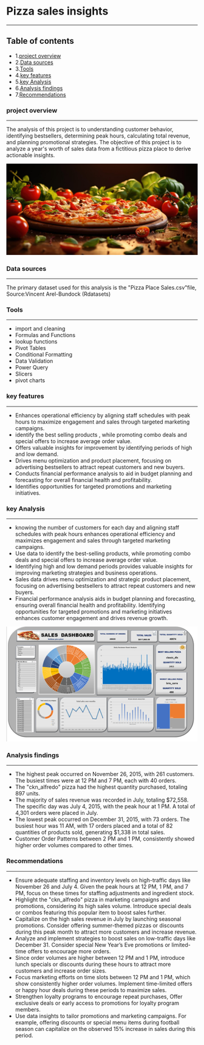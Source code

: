 # Pizza sales insights 
---
## Table of contents 
- 1.[project overview](#project-overview)
- 2.[Data sources](#data-sources) 
- 3.[Tools](#tools)
- 4.[key features](#key-features)
- 5.[key Analysis](#key-analysis)
- 6.[Analysis findings](#analysis-findings)
- 7.[Recommendations](#recommendations)

### project overview
---
The analysis of this project is to understanding customer behavior, identifying bestsellers, determining peak hours, calculating total revenue, and planning promotional strategies. The objective of this project is to analyze a year's worth of sales data from a fictitious pizza place to derive actionable insights.

![Dashboard](https://github.com/FebeianBELLO/pizza-sales-insights/blob/main/tomato%20pizz.png)


### Data sources 
---
The primary dataset used for this analysis is the "Pizza Place Sales.csv"file, 
Source:Vincent Arel-Bundock (Rdatasets)
### Tools
---
- import and cleaning
- Formulas and Functions
- lookup functions
- Pivot Tables
- Conditional Formatting
- Data Validation
- Power Query
- Slicers
- pivot charts
### key features
---
- Enhances operational efficiency by aligning staff schedules with peak hours to maximize engagement and sales through targeted marketing campaigns.
- identify  the best selling products , while promoting combo deals and special offers to increase average order value.
- Offers valuable insights for improvement by identifying periods of high and low demand.
- Drives menu optimization and product placement, focusing on advertising bestsellers to attract repeat customers and new buyers.
- Conducts financial performance analysis to aid in budget planning and forecasting for overall financial health and profitability.
- Identifies opportunities for targeted promotions and marketing initiatives.
### key Analysis 
---
- knowing the number of customers for each day and aligning staff schedules with peak hours enhances operational efficiency and maximizes engagement and sales through targeted marketing campaigns.
- Use data to identify the best-selling products, while promoting combo deals and special offers to increase average order value.
- Identifying high and low demand periods provides valuable insights for improving marketing strategies and business operations.
- Sales data drives menu optimization and strategic product placement, focusing on advertising bestsellers to attract repeat customers and new buyers.
- Financial performance analysis aids in budget planning and forecasting, ensuring overall financial health and profitability.
Identifying opportunities for targeted promotions and marketing initiatives enhances customer engagement and drives revenue growth.

![Dashboard](https://github.com/FebeianBELLO/pizza-sales-insights/blob/main/The%20pizza%20Dashboard.png)


### Analysis findings 
---
- The highest peak occurred on November 26, 2015, with 261 customers. The busiest times were at 12 PM and 7 PM, each with 40 orders.
- The "ckn_alfredo" pizza had the highest quantity purchased, totaling 897 units.
- The majority of sales revenue was recorded in July, totaling $72,558. The specific day was  July 4, 2015, with the peak hour at 1 PM. A total of 4,301 orders were placed in July.
- The lowest peak occurred on December 31, 2015, with 73 orders. The busiest hour was 11 AM, with 17 orders placed and a total of 82 quantities of products sold, generating $1,338 in total sales.
- Customer Order Patterns between 2 PM and 1 PM, consistently showed higher order volumes compared to other times.

### Recommendations
---
- Ensure adequate staffing and inventory levels on high-traffic days like November 26 and July 4. Given the peak hours at 12 PM, 1 PM, and 7 PM, focus on these times for staffing adjustments and ingredient stock.
- Highlight the "ckn_alfredo" pizza in marketing campaigns and promotions, considering its high sales volume. Introduce special deals or combos featuring this popular item to boost sales further.
- Capitalize on the high sales revenue in July by launching seasonal promotions. Consider offering summer-themed pizzas or discounts during this peak month to attract more customers and increase revenue.
- Analyze and implement strategies to boost sales on low-traffic days like December 31. Consider special New Year’s Eve promotions or limited-time offers to encourage more orders.
- Since order volumes are higher between 12 PM and 1 PM, introduce lunch specials or discounts during these hours to attract more customers and increase order sizes.
- Focus marketing efforts on time slots between 12 PM and 1 PM, which show consistently higher order volumes. Implement time-limited offers or happy hour deals during these periods to maximize sales.
- Strengthen loyalty programs to encourage repeat purchases, Offer exclusive deals or early access to promotions for loyalty program members.
- Use data insights to tailor promotions and marketing campaigns. For example, offering discounts or special menu items during football season can capitalize on the observed 15% increase in sales during this period.
